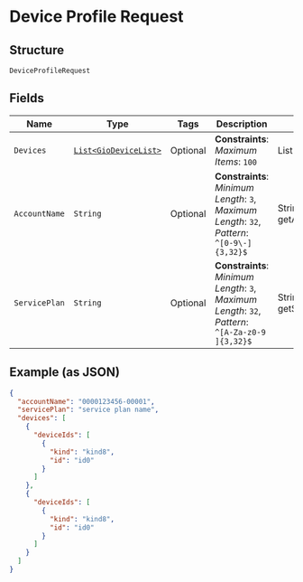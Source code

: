 
# Device Profile Request

## Structure

`DeviceProfileRequest`

## Fields

| Name | Type | Tags | Description | Getter | Setter |
|  --- | --- | --- | --- | --- | --- |
| `Devices` | [`List<GioDeviceList>`](../../doc/models/gio-device-list.md) | Optional | **Constraints**: *Maximum Items*: `100` | List<GioDeviceList> getDevices() | setDevices(List<GioDeviceList> devices) |
| `AccountName` | `String` | Optional | **Constraints**: *Minimum Length*: `3`, *Maximum Length*: `32`, *Pattern*: `^[0-9\-]{3,32}$` | String getAccountName() | setAccountName(String accountName) |
| `ServicePlan` | `String` | Optional | **Constraints**: *Minimum Length*: `3`, *Maximum Length*: `32`, *Pattern*: `^[A-Za-z0-9 ]{3,32}$` | String getServicePlan() | setServicePlan(String servicePlan) |

## Example (as JSON)

```json
{
  "accountName": "0000123456-00001",
  "servicePlan": "service plan name",
  "devices": [
    {
      "deviceIds": [
        {
          "kind": "kind8",
          "id": "id0"
        }
      ]
    },
    {
      "deviceIds": [
        {
          "kind": "kind8",
          "id": "id0"
        }
      ]
    }
  ]
}
```

